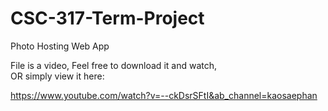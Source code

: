 # CSC-317-Term-Project
Photo Hosting Web App

File is a video, Feel free to download it and watch,  
OR simply view it here: 

https://www.youtube.com/watch?v=--ckDsrSFtI&ab_channel=kaosaephan
